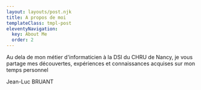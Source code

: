 ```yaml
---
layout: layouts/post.njk
title: A propos de moi
templateClass: tmpl-post
eleventyNavigation:
  key: About Me
  order: 2
---
```


Au dela de mon métier d'informaticien à la DSI du CHRU de Nancy, je vous partage mes découvertes, expériences et connaissances acquises sur mon temps personnel

Jean-Luc BRUANT

